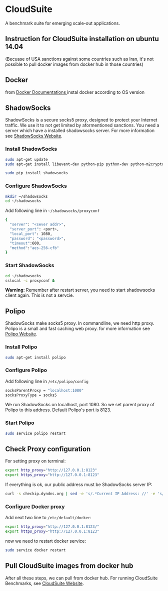 # CloudSuite
A benchmark suite for emerging scale-out applications.

## Instruction for CloudSuite installation on ubuntu 14.04
(Becuase of USA sanctions against some countries such as Iran, it's not possible to pull docker images from docker hub in those countries)

## Docker
from <a href="https://docs.docker.com/engine/installation/linux/ubuntulinux/"> Docker Documentations </a> instal docker according to OS version

## ShadowSocks
ShadowSocks is a secure socks5 proxy, designed to protect your Internet traffic. We use it to not get limited by aformentioned sanctions. You need a server which have a installed shadowsocks server. For more information see <a href="https://shadowsocks.org/en/index.html">ShadowSocks Website</a>.

### Install ShadowSocks
```bash
sudo apt-get update
sudo apt-get install libevent-dev python-pip python-dev python-m2crypto

sudo pip install shadowsocks
```

### Configure ShadowSocks
```bash
mkdir ~/shadowsocks
cd ~/shadowsocks
```

Add following line in `~/shadowsocks/proxyconf`
```bash
{
  "server": "<sever addr>",
  "server_port": <port>,
  "local_port": 1080,
  "password": "<password>",
  "timeout":600,
  "method":"aes-256-cfb"
}
```

### Start ShadowSocks

```bash
cd ~/shadowsocks
sslocal -c proxyconf &
```
<strong>Warning:</strong> Remember after restart server, you need to start shadowsocks client again. This is not a servcie.


## Polipo

ShadowSocks make socks5 proxy. In commandline, we need http proxy. Polipo is a small and fast caching web proxy. for more information see <a href="https://www.irif.univ-paris-diderot.fr/~jch/software/polipo/">Polipo Website</a>.

### Install Polipo
```bash
sudo apt-get install polipo
```

### Configure Polipo
Add following line in `/etc/polipo/config`
```bash
socksParentProxy = "localhost:1080"
socksProxyType = socks5
```
We run ShadowSocks on localhost, port 1080. So we set parent proxy of Polipo to this address. Default Polipo's port is 8123.

### Start Polipo
```bash
sudo service polipo restart
```

## Check Proxy configuration
For setting proxy on terminal:
```bash
export http_proxy="http://127.0.0.1:8123"
export https_proxy="http://127.0.0.1:8123"
```

If everything is ok, our public address must be ShadowSocks server IP:

```bash
curl -s checkip.dyndns.org | sed -e 's/.*Current IP Address: //' -e 's/<.*$//'
```

### Configure Docker proxy
Add next two line to `/etc/default/docker`:

```bash
export http_proxy="http://127.0.0.1:8123/"
export https_proxy="http://127.0.0.1:8123"
```

now we need to restart docker service:

```bash
sudo service docker restart
```

## Pull CloudSuite images from docker hub

After all these steps, we can pull from docker hub. For running CloudSuite Benchmarks, see <a href="http://cloudsuite.ch/">CloudSuite Website</a>.

